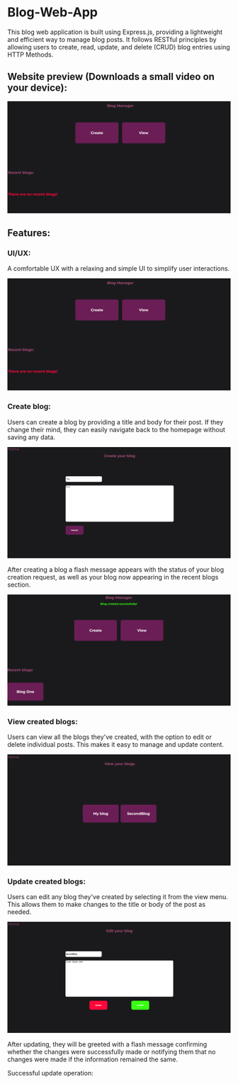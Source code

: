 # Blog-Web-App
This blog web application is built using Express.js, providing a lightweight and efficient way to manage blog posts. It follows RESTful principles by allowing users to create, read, update, and delete (CRUD) blog entries using HTTP Methods.

## Website preview (Downloads a small video on your device):

[![Video Thumbnail](image.png)](WebsitePreview.mp4)

## Features:

### UI/UX:
A comfortable UX with a relaxing and simple UI to simplify user interactions.

![alt text](image.png)

### Create blog:
Users can create a blog by providing a title and body for their post. If they change their mind, they can easily navigate back to the homepage without saving any data.

![alt text](image-1.png)

After creating a blog a flash message appears with the status of your blog creation request, as well as your blog now appearing in the recent blogs section.

![alt text](image-2.png)

### View created blogs:
Users can view all the blogs they've created, with the option to edit or delete individual posts. This makes it easy to manage and update content.

![alt text](image-3.png)

### Update created blogs:
Users can edit any blog they've created by selecting it from the view menu. This allows them to make changes to the title or body of the post as needed.

![alt text](image-4.png)

After updating, they will be greeted with a flash message confirming whether the changes were successfully made or notifying them that no changes were made if the information remained the same.

Successful update operation:




